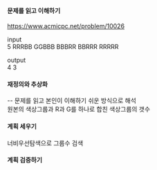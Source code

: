 #### 문제를 읽고 이해하기
https://www.acmicpc.net/problem/10026

input</br>
5
RRRBB
GGBBB
BBBRR
BBRRR
RRRRR

output</br>
4 3

#### 재정의와 추상화<br>
-- 문제를 읽고 본인이 이해하기 쉬운 방식으로 해석<br>
원본의 색상그룹과 R과 G를 하나로 합친 색상그룹의 갯수

#### 계획 세우기<br>
너비우선탐색으로 그룹수 검색

#### 계획 검증하기
